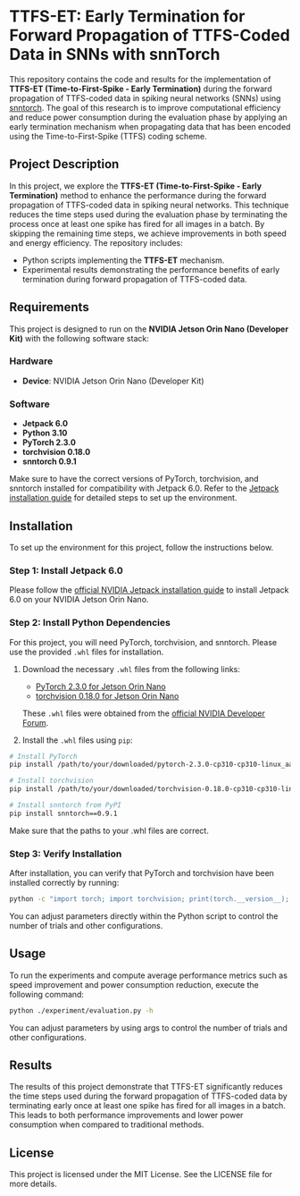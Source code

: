 # TTFS-ET: Early Termination for Forward Propagation of TTFS-Coded Data in SNNs with snnTorch

This repository contains the code and results for the implementation of **TTFS-ET (Time-to-First-Spike - Early Termination)** during the forward propagation of TTFS-coded data in spiking neural networks (SNNs) using [snntorch](https://snntorch.readthedocs.io/). The goal of this research is to improve computational efficiency and reduce power consumption during the evaluation phase by applying an early termination mechanism when propagating data that has been encoded using the Time-to-First-Spike (TTFS) coding scheme.

## Project Description

In this project, we explore the **TTFS-ET (Time-to-First-Spike - Early Termination)** method to enhance the performance during the forward propagation of TTFS-coded data in spiking neural networks. This technique reduces the time steps used during the evaluation phase by terminating the process once at least one spike has fired for all images in a batch. By skipping the remaining time steps, we achieve improvements in both speed and energy efficiency.
The repository includes:
- Python scripts implementing the **TTFS-ET** mechanism.
- Experimental results demonstrating the performance benefits of early termination during forward propagation of TTFS-coded data.

## Requirements

This project is designed to run on the **NVIDIA Jetson Orin Nano (Developer Kit)** with the following software stack:

### Hardware
- **Device**: NVIDIA Jetson Orin Nano (Developer Kit)

### Software
- **Jetpack 6.0**
- **Python 3.10**
- **PyTorch 2.3.0**
- **torchvision 0.18.0**
- **snntorch 0.9.1**

Make sure to have the correct versions of PyTorch, torchvision, and snntorch installed for compatibility with Jetpack 6.0. Refer to the [Jetpack installation guide](https://developer.nvidia.com/embedded/jetpack) for detailed steps to set up the environment.

## Installation

To set up the environment for this project, follow the instructions below.

### Step 1: Install Jetpack 6.0

Please follow the [official NVIDIA Jetpack installation guide](https://developer.nvidia.com/embedded/jetpack) to install Jetpack 6.0 on your NVIDIA Jetson Orin Nano.

### Step 2: Install Python Dependencies

For this project, you will need PyTorch, torchvision, and snntorch. Please use the provided `.whl` files for installation.

1. Download the necessary `.whl` files from the following links:
   - [PyTorch 2.3.0 for Jetson Orin Nano](https://nvidia.box.com/shared/static/mp164asf3sceb570wvjsrezk1p4ftj8t.whl)
   - [torchvision 0.18.0 for Jetson Orin Nano](https://nvidia.box.com/shared/static/xpr06qe6ql3l6rj22cu3c45tz1wzi36p.whl)

   These `.whl` files were obtained from the [official NVIDIA Developer Forum](https://forums.developer.nvidia.com/t/pytorch-for-jetson/72048).

2. Install the `.whl` files using `pip`:

```bash
# Install PyTorch
pip install /path/to/your/downloaded/pytorch-2.3.0-cp310-cp310-linux_aarch64.whl

# Install torchvision
pip install /path/to/your/downloaded/torchvision-0.18.0-cp310-cp310-linux_aarch64.whl

# Install snntorch from PyPI
pip install snntorch==0.9.1
```
Make sure that the paths to your .whl files are correct.

### Step 3: Verify Installation
After installation, you can verify that PyTorch and torchvision have been installed correctly by running:

```bash
python -c "import torch; import torchvision; print(torch.__version__); print(torchvision.__version__)"
```

You can adjust parameters directly within the Python script to control the number of trials and other configurations.

## Usage

To run the experiments and compute average performance metrics such as speed improvement and power consumption reduction, execute the following command:

```bash
python ./experiment/evaluation.py -h
```

You can adjust parameters by using args to control the number of trials and other configurations.

## Results

The results of this project demonstrate that TTFS-ET significantly reduces the time steps used during the forward propagation of TTFS-coded data by terminating early once at least one spike has fired for all images in a batch. This leads to both performance improvements and lower power consumption when compared to traditional methods.

## License

This project is licensed under the MIT License. See the LICENSE file for more details.
